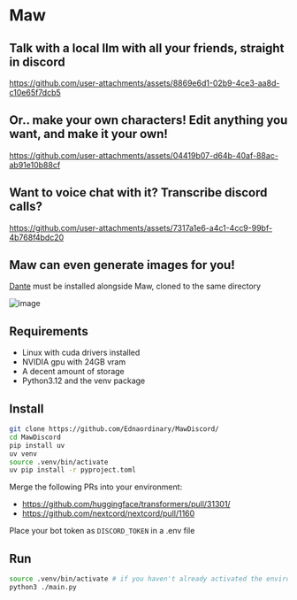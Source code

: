 # Maw

## Talk with a local llm with all your friends, straight in discord



https://github.com/user-attachments/assets/8869e6d1-02b9-4ce3-aa8d-c10e65f7dcb5


## Or.. make your own characters! Edit anything you want, and make it your own!



https://github.com/user-attachments/assets/04419b07-d64b-40af-88ac-ab91e10b88cf


## Want to voice chat with it? Transcribe discord calls?



https://github.com/user-attachments/assets/7317a1e6-a4c1-4cc9-99bf-4b768f4bdc20


## Maw can even generate images for you!

[Dante](https://github.com/Ednaordinary/DanteMode) must be installed alongside Maw, cloned to the same directory

![image](https://github.com/user-attachments/assets/faba6cf5-7f33-4df8-a8b8-7203acf19150)



## Requirements

- Linux with cuda drivers installed
- NVIDIA gpu with 24GB vram
- A decent amount of storage
- Python3.12 and the venv package

## Install

```sh
git clone https://github.com/Ednaordinary/MawDiscord/
cd MawDiscord
pip install uv
uv venv
source .venv/bin/activate
uv pip install -r pyproject.toml
```

Merge the following PRs into your environment:

- https://github.com/huggingface/transformers/pull/31301/
- https://github.com/nextcord/nextcord/pull/1160

Place your bot token as `DISCORD_TOKEN` in a .env file

## Run

```sh
source .venv/bin/activate # if you haven't already activated the environment
python3 ./main.py
```
